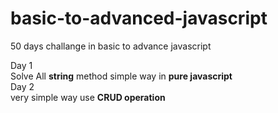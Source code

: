 # basic-to-advanced-javascript
50 days challange in basic to advance javascript 

Day 1<br>
   Solve All <b>string</b> method simple way in <b>pure javascript</b> <br>
Day 2<br>
  very simple way use <b>CRUD operation<b>
